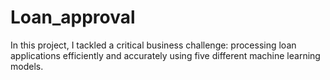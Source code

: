 # Loan_approval
In this project, I tackled a critical business challenge: processing loan applications efficiently and accurately using five different machine learning models.
